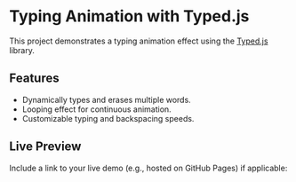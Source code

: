 # Typing Animation with Typed.js

This project demonstrates a typing animation effect using the [Typed.js](https://github.com/mattboldt/typed.js/) library.

## Features
- Dynamically types and erases multiple words.
- Looping effect for continuous animation.
- Customizable typing and backspacing speeds.

## Live Preview
Include a link to your live demo (e.g., hosted on GitHub Pages) if applicable:
